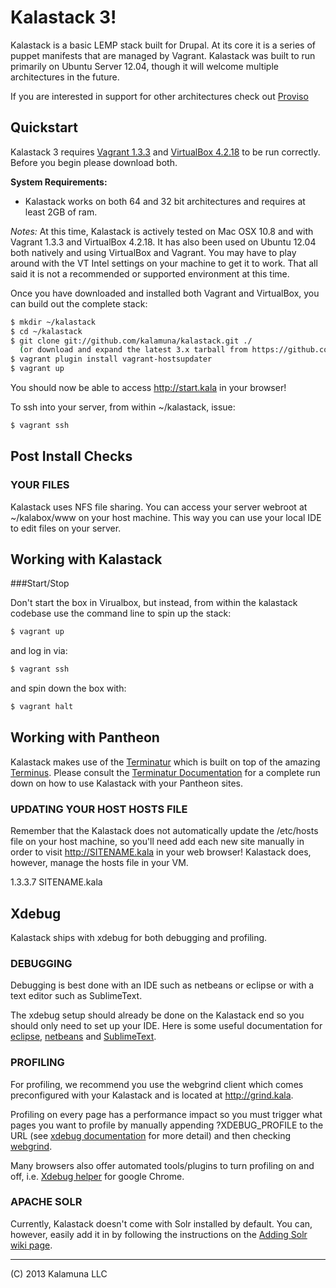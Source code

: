 Kalastack 3!
=========================

Kalastack is a basic LEMP stack built for Drupal. At its core it is a series of puppet manifests that
are managed by Vagrant. Kalastack was built to run primarily on Ubuntu Server 12.04, though it will welcome multiple architectures in the future.

If you are interested in support for other architectures check out [Proviso](https://github.com/proviso/proviso)

## Quickstart

Kalastack 3 requires [Vagrant 1.3.3](http://downloads.vagrantup.com/tags/v1.3.3) and [VirtualBox 4.2.18](http://download.virtualbox.org/virtualbox/4.2.18/) to be run correctly. Before you begin please download both.

**System Requirements:**
- Kalastack works on both 64 and 32 bit architectures and requires at least 2GB of ram.

*Notes:* At this time, Kalastack is actively tested on Mac OSX 10.8 and with Vagrant 1.3.3 and VirtualBox 4.2.18. It has also been used on Ubuntu 12.04 both natively and using VirtualBox and Vagrant. You may have to play around with the VT Intel settings on your machine to get it to work. That all said it is not a recommended or supported environment at this time.

Once you have downloaded and installed both Vagrant and VirtualBox,
you can build out the complete stack:

```bash
$ mkdir ~/kalastack
$ cd ~/kalastack
$ git clone git://github.com/kalamuna/kalastack.git ./
  (or download and expand the latest 3.x tarball from https://github.com/kalamuna/kalastack/tags)
$ vagrant plugin install vagrant-hostsupdater
$ vagrant up
```

You should now be able to access http://start.kala in your browser!

To ssh into your server, from within ~/kalastack, issue:
```bash
$ vagrant ssh
```
## Post Install Checks

### YOUR FILES

Kalastack uses NFS file sharing. You can access your server webroot at ~/kalabox/www on your host
machine. This way you can use your local IDE to edit files on your server.

## Working with Kalastack

###Start/Stop

Don't start the box in Virualbox, but instead, from within the kalastack codebase use the command line to spin up the stack:
```bash
$ vagrant up
```
and log in via:
```bash
$ vagrant ssh
```
and spin down the box with:
```bash
$ vagrant halt
```

## Working with Pantheon

Kalastack makes use of the [Terminatur](https://github.com/kalamuna/terminatur) which is built on top of the amazing [Terminus](https://github.com/pantheon-systems/terminus). Please
consult the [Terminatur Documentation](https://github.com/kalamuna/terminatur) for a complete run down on how to use Kalastack with your Pantheon sites.

### UPDATING YOUR HOST HOSTS FILE

Remember that the Kalastack does not automatically update the /etc/hosts file on
your host machine, so you'll need add each new site manually in order
to visit http://SITENAME.kala in your web browser! Kalastack does, however, manage the hosts
file in your VM.

1.3.3.7    SITENAME.kala

## Xdebug

Kalastack ships with xdebug for both debugging and profiling.

### DEBUGGING

Debugging is best done with an IDE such as netbeans or eclipse or with a text editor such as SublimeText.

The xdebug setup should already be done on the Kalastack end so you should
only need to set up your IDE. Here is some useful documentation for [eclipse](
http://brianfisher.name/content/drupal-development-environment-os-x-mamp-pro-eclipse-xdebug-and-drush), [netbeans](http://wiki.netbeans.org/HowToConfigureXDebug) and
[SublimeText](https://github.com/martomo/SublimeTextXdebug).

### PROFILING

For profiling, we recommend you use the webgrind client which comes preconfigured
with your Kalastack and is located at http://grind.kala.

Profiling on every page has a performance impact so you must trigger what pages
you want to profile by manually appending ?XDEBUG_PROFILE to
the URL (see [xdebug documentation](http://xdebug.org/docs/profiler) for more detail) and then
checking [webgrind](http://grind.kala).

Many browsers also offer automated tools/plugins to turn profiling on and off, i.e. [Xdebug helper](https://chrome.google.com/webstore/detail/xdebug-helper/eadndfjplgieldjbigjakmdgkmoaaaoc) for google Chrome.

### APACHE SOLR

Currently, Kalastack doesn't come with Solr installed by default. You can, however,
easily add it in by following the instructions on the [Adding Solr wiki page](https://github.com/kalamuna/kalastack/wiki/Adding-Solr-to-Kalastack).


-------------------------------------------------------------------------------------
(C) 2013 Kalamuna LLC
